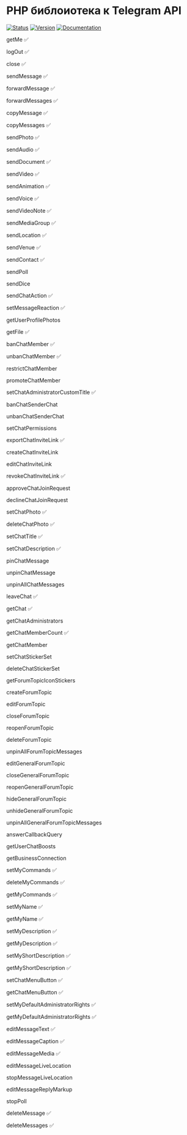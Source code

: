 # PHP библоиотека к Telegram API

[![Status](https://img.shields.io/badge/status-development-blue)](https://img.shields.io/badge/status-development-blue)
[![Version](https://img.shields.io/badge/version-v0.0.1-blue)](https://img.shields.io/badge/version-v0.0.1-blue)
[![Documentation](https://img.shields.io/badge/docs-yes-blue)](https://img.shields.io/badge/docs-yes-blue)

getMe ✅

logOut ✅

close ✅

sendMessage ✅

forwardMessage ✅

forwardMessages ✅

copyMessage ✅

copyMessages ✅

sendPhoto ✅

sendAudio ✅

sendDocument ✅

sendVideo ✅

sendAnimation ✅

sendVoice ✅

sendVideoNote ✅

sendMediaGroup ✅

sendLocation ✅

sendVenue ✅

sendContact ✅

sendPoll

sendDice

sendChatAction ✅

setMessageReaction ✅

getUserProfilePhotos

getFile ✅

banChatMember ✅

unbanChatMember ✅

restrictChatMember

promoteChatMember

setChatAdministratorCustomTitle ✅

banChatSenderChat

unbanChatSenderChat

setChatPermissions

exportChatInviteLink ✅

createChatInviteLink

editChatInviteLink

revokeChatInviteLink ✅

approveChatJoinRequest

declineChatJoinRequest

setChatPhoto ✅

deleteChatPhoto ✅

setChatTitle ✅

setChatDescription ✅

pinChatMessage

unpinChatMessage

unpinAllChatMessages

leaveChat ✅

getChat ✅

getChatAdministrators

getChatMemberCount ✅

getChatMember

setChatStickerSet

deleteChatStickerSet

getForumTopicIconStickers

createForumTopic

editForumTopic

closeForumTopic

reopenForumTopic

deleteForumTopic

unpinAllForumTopicMessages

editGeneralForumTopic

closeGeneralForumTopic

reopenGeneralForumTopic

hideGeneralForumTopic

unhideGeneralForumTopic

unpinAllGeneralForumTopicMessages

answerCallbackQuery

getUserChatBoosts

getBusinessConnection

setMyCommands ✅

deleteMyCommands ✅

getMyCommands ✅

setMyName ✅

getMyName ✅

setMyDescription ✅

getMyDescription ✅

setMyShortDescription ✅

getMyShortDescription ✅

setChatMenuButton ✅

getChatMenuButton ✅

setMyDefaultAdministratorRights ✅

getMyDefaultAdministratorRights ✅

editMessageText ✅

editMessageCaption ✅

editMessageMedia ✅

editMessageLiveLocation

stopMessageLiveLocation

editMessageReplyMarkup

stopPoll

deleteMessage ✅

deleteMessages ✅
